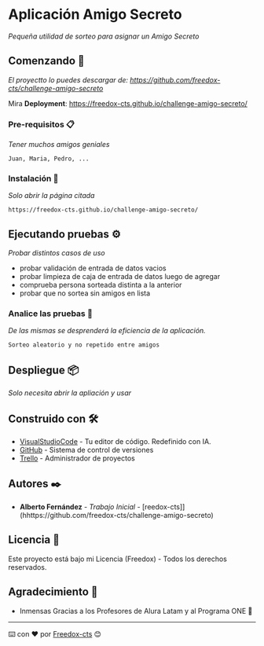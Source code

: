 # Aplicación Amigo Secreto

_Pequeña utilidad de sorteo para asignar un Amigo Secreto_

## Comenzando 🚀

_El proyectto lo puedes descargar de: https://github.com/freedox-cts/challenge-amigo-secreto_

Mira **Deployment**: https://freedox-cts.github.io/challenge-amigo-secreto/


### Pre-requisitos 📋

_Tener muchos amigos geniales_

```
Juan, Maria, Pedro, ...
```

### Instalación 🔧

_Solo abrir la página citada_


```
https://freedox-cts.github.io/challenge-amigo-secreto/
```

## Ejecutando pruebas ⚙️

_Probar distintos casos de uso_
* probar validación de entrada de datos vacios
* probar limpieza de caja de entrada de datos luego de agregar
* comprueba persona sorteada distinta a la anterior
* probar que no sortea sin amigos en lista

### Analice las pruebas 🔩

_De las mismas se desprenderá la eficiencia de la aplicación._

```
Sorteo aleatorio y no repetido entre amigos
```

## Despliegue 📦

_Solo necesita abrir la apliación y usar_

## Construido con 🛠️

* [VisualStudioCode](https://code.visualstudio.com/) - Tu editor de código. Redefinido con IA.
* [GitHub](https://github.com/) - Sistema de control de versiones
* [Trello](https://trello.com/) - Administrador de proyectos

## Autores ✒️

* **Alberto Fernández** - *Trabajo Inicial* - [reedox-cts]](hhttps://github.com/freedox-cts/challenge-amigo-secreto)

## Licencia 📄

Este proyecto está bajo mi Licencia (Freedox) - Todos los derechos reservados.

## Agradecimiento 🎁

* Inmensas Gracias a los Profesores de Alura Latam y al Programa ONE 📢





---
⌨️ con ❤️ por [Freedox-cts](hhttps://github.com/freedox-cts/challenge-amigo-secreto) 😊
